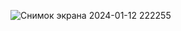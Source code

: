 ![Снимок экрана 2024-01-12 222255](https://github.com/AndreyKozhevnikov86/Docker-3.1/assets/131275953/61cd0078-cdea-45a3-bf69-97c00917f1e2)

